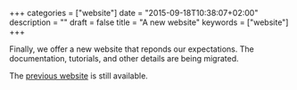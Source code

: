 +++
categories = ["website"]
date = "2015-09-18T10:38:07+02:00"
description = ""
draft = false
title = "A new website"
keywords = ["website"]
+++

Finally, we offer a new website that reponds our expectations. The
documentation, tutorials, and other details are being migrated.

The [previous website] is still available.


   [previous website]: http://www.vle-project.org/wiki
